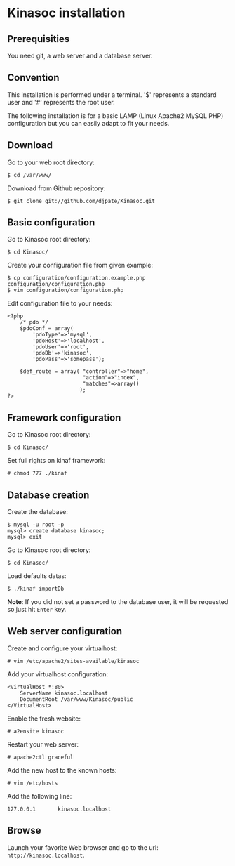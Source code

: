 # Kinasoc installation

## Prerequisities

You need git, a web server and a database server.

## Convention

This installation is performed under a terminal. '$' represents a standard user 
and '#' represents the root user.

The following installation is for a basic LAMP (Linux Apache2 MySQL PHP) 
configuration but you can easily adapt to fit your needs.

## Download

Go to your web root directory:

    $ cd /var/www/

Download from Github repository:

    $ git clone git://github.com/djpate/Kinasoc.git

## Basic configuration

Go to Kinasoc root directory:

    $ cd Kinasoc/

Create your configuration file from given example:

    $ cp configuration/configuration.example.php configuration/configuration.php
    $ vim configuration/configuration.php

Edit configuration file to your needs:

    <?php
	    /* pdo */
	    $pdoConf = array(
		    'pdoType'=>'mysql',
		    'pdoHost'=>'localhost',
		    'pdoUser'=>'root',
		    'pdoDb'=>'kinasoc',
		    'pdoPass'=>'somepass');
	
	    $def_route = array( "controller"=>"home",
	                        "action"=>"index",
	                        "matches"=>array()
	                       );
    ?>

## Framework configuration

Go to Kinasoc root directory:

    $ cd Kinasoc/

Set full rights on kinaf framework:

    # chmod 777 ./kinaf

## Database creation

Create the database:

    $ mysql -u root -p
    mysql> create database kinasoc;
    mysql> exit

Go to Kinasoc root directory:

    $ cd Kinasoc/

Load defaults datas:

    $ ./kinaf importDb

**Note**: If you did not set a password to the database user, it will be 
requested so just hit `Enter` key.

## Web server configuration

Create and configure your virtualhost:

    # vim /etc/apache2/sites-available/kinasoc 

Add your virtualhost configuration:

    <VirtualHost *:80>
        ServerName kinasoc.localhost
        DocumentRoot /var/www/Kinasoc/public
    </VirtualHost>

Enable the fresh website:

    # a2ensite kinasoc

Restart your web server:

    # apache2ctl graceful

Add the new host to the known hosts:

    # vim /etc/hosts

Add the following line:

    127.0.0.1       kinasoc.localhost

## Browse

Launch your favorite Web browser and go to the url: `http://kinasoc.localhost`.
